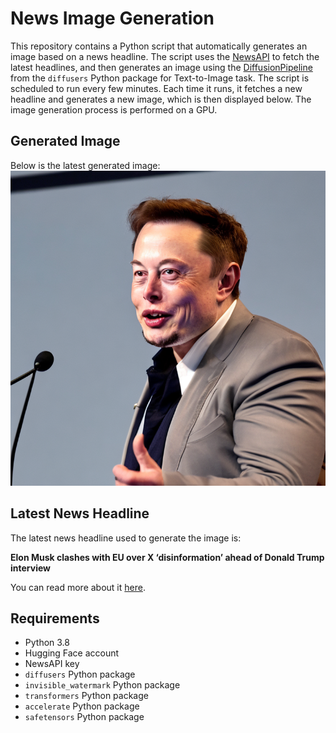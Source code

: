 # News Image Generation
This repository contains a Python script that automatically generates an image based on a news headline. The script uses the [NewsAPI](https://newsapi.org/) to fetch the latest headlines, and then generates an image using the [DiffusionPipeline](https://github.com/huggingface/diffusers) from the `diffusers` Python package for Text-to-Image task.
The script is scheduled to run every few minutes. Each time it runs, it fetches a new headline and generates a new image, which is then displayed below. The image generation process is performed on a GPU.

## Generated Image
Below is the latest generated image:
![Generated Image](image.png)

## Latest News Headline
The latest news headline used to generate the image is:

**Elon Musk clashes with EU over X ‘disinformation’ ahead of Donald Trump interview**

You can read more about it [here](https://news.google.com/rss/articles/CBMicEFVX3lxTE83VktnMlN1M0xjV1VCeWk0NUVtTFcyMUhRUnRKT3o1aU9iN3ZhTlNhRERtR1JJSW5KQ3BxcDVPVFM0UDJVSFJCMUlMb1I4V2dNeHo5aTE3N1EyRVg2dUtrUGpkQzZtMVdEbERqSHVlN1M?oc=5).

## Requirements
- Python 3.8
- Hugging Face account
- NewsAPI key
- `diffusers` Python package
- `invisible_watermark` Python package
- `transformers` Python package
- `accelerate` Python package
- `safetensors` Python package
